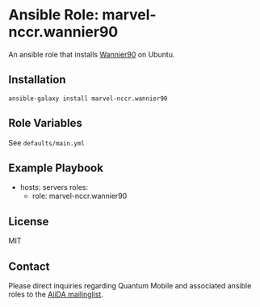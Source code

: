 # Ansible Role: marvel-nccr.wannier90

An ansible role that installs [Wannier90](http://www.wannier.org/) on Ubuntu.

## Installation

`ansible-galaxy install marvel-nccr.wannier90`

## Role Variables

See `defaults/main.yml`

## Example Playbook

  - hosts: servers
    roles:
    - role: marvel-nccr.wannier90

## License

MIT

## Contact

Please direct inquiries regarding Quantum Mobile and associated ansible roles to the [AiiDA mailinglist](http://www.aiida.net/mailing-list/).

